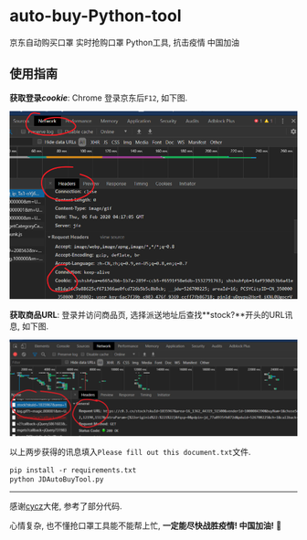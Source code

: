 # auto-buy-Python-tool
 京东自动购买口罩 实时抢购口罩 Python工具, 抗击疫情 中国加油



## 使用指南

**获取登录*cookie***: Chrome 登录京东后`F12`, 如下图.

![1580963259089](./assets/1580963259089.png)



**获取商品URL**: 登录并访问商品页, 选择派送地址后查找**stock?**开头的URL讯息, 如下图.

![1580963623908](./assets/1580963623908.png)



以上两步获得的讯息填入`Please fill out this document.txt`文件.

```shell
pip install -r requirements.txt
python JDAutoBuyTool.py
```



---

感谢[cycz](https://github.com/cycz)大佬, 参考了部分代码.

心情复杂, 也不懂抢口罩工具能不能帮上忙, **一定能尽快战胜疫情! 中国加油!** :star2: